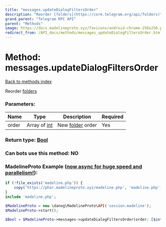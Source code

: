 ```yaml
---
title: "messages.updateDialogFiltersOrder"
description: "Reorder [folders](https://core.telegram.org/api/folders)"
grand_parent: "Telegram RPC API"
parent: "Methods"
image: https://docs.madelineproto.xyz/favicons/android-chrome-256x256.png
redirect_from: /API_docs/methods/messages_updateDialogFiltersOrder.html
---
```

# Method: messages.updateDialogFiltersOrder
[Back to methods index](index.html)



Reorder [folders](https://core.telegram.org/api/folders)

### Parameters:

| Name     |    Type       | Description | Required |
|----------|---------------|-------------|----------|
|order|Array of [int](/API_docs/types/int.html) | New [folder](https://core.telegram.org/api/folders) order | Yes|


### Return type: [Bool](/API_docs/types/Bool.html)

### Can bots use this method: **NO**


### MadelineProto Example ([now async for huge speed and parallelism!](https://docs.madelineproto.xyz/docs/ASYNC.html)):


```php
if (!file_exists('madeline.php')) {
    copy('https://phar.madelineproto.xyz/madeline.php', 'madeline.php');
}
include 'madeline.php';

$MadelineProto = new \danog\MadelineProto\API('session.madeline');
$MadelineProto->start();

$Bool = $MadelineProto->messages->updateDialogFiltersOrder(order: [$int, $int], );
```

